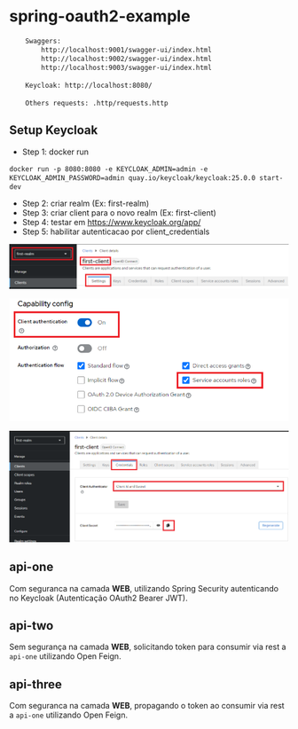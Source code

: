 # spring-oauth2-example
```
    Swaggers: 
        http://localhost:9001/swagger-ui/index.html
        http://localhost:9002/swagger-ui/index.html
        http://localhost:9003/swagger-ui/index.html
    
    Keycloak: http://localhost:8080/
    
    Others requests: .http/requests.http
```

## Setup Keycloak

- Step 1: docker run
```
docker run -p 8080:8080 -e KEYCLOAK_ADMIN=admin -e KEYCLOAK_ADMIN_PASSWORD=admin quay.io/keycloak/keycloak:25.0.0 start-dev
```
- Step 2: criar realm (Ex: first-realm)
- Step 3: criar client para o novo realm (Ex: first-client)
- Step 4: testar em https://www.keycloak.org/app/
- Step 5: habilitar autenticacao por client_credentials

![img.png](.imgs/img1.png)

![img.png](.imgs/img2.png)

![img.png](.imgs/img3.png)

## api-one
Com seguranca na camada <b>WEB</b>, utilizando Spring Security autenticando no Keycloak (Autenticação OAuth2 Bearer JWT).

## api-two
Sem segurança na camada <b>WEB</b>, solicitando token para consumir via rest a ```api-one``` utilizando Open Feign.

## api-three
Com seguranca na camada <b>WEB</b>, propagando o token ao consumir via rest a ```api-one``` utilizando Open Feign.